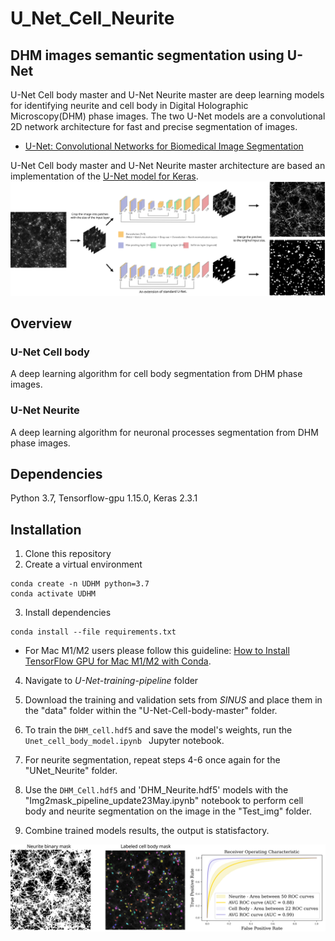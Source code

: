 # U_Net_Cell_Neurite
 ## DHM images semantic segmentation using U-Net
U-Net Cell body master and U-Net Neurite master are deep learning models for identifying neurite and cell body in Digital Holographic Microscopy(DHM) phase images. The two U-Net models are a convolutional 2D network architecture for fast and precise segmentation of images. 

* [U-Net: Convolutional Networks for Biomedical Image Segmentation](https://lmb.informatik.uni-freiburg.de/people/ronneber/u-net/)

U-Net Cell body master and U-Net Neurite master architecture are based an implementation of the [U-Net model for Keras](https://github.com/pietz/unet-keras).
![alt text](U-Net.svg "Logo Title Text 1")

## Overview

### U-Net Cell body 

A deep learning algorithm for cell body segmentation from DHM phase images. 


### U-Net Neurite 

A deep learning algorithm for neuronal processes segmentation from DHM phase images. 

## Dependencies
Python 3.7, Tensorflow-gpu 1.15.0, Keras 2.3.1

## Installation

1. Clone this repository
2. Create a virtual environment

```
conda create -n UDHM python=3.7
conda activate UDHM
```
3. Install dependencies
```
conda install --file requirements.txt
```
* For Mac M1/M2 users please follow this guideline: [How to Install TensorFlow GPU for Mac M1/M2 with Conda](https://www.youtube.com/watch?v=w2qlou7n7MA).

4. Navigate to _U-Net-training-pipeline_ folder

5. Download the training and validation sets from _SINUS_ and place them in the "data" folder within the "U-Net-Cell-body-master" folder.

6. To train the `DHM_cell.hdf5` and save the model's weights, run the ```Unet_cell_body_model.ipynb ``` Jupyter notebook.

7. For neurite segmentation, repeat steps 4-6 once again for the "UNet_Neurite" folder.

8. Use the `DHM_Cell.hdf5`  and 'DHM_Neurite.hdf5' models with the "Img2mask_pipeline_update23May.ipynb" notebook to perform cell body and neurite segmentation on the image in the "Test_img" folder.

9. Combine trained models results, the output is statisfactory.

<img src="masks_roc.svg" width="1200"/> 
